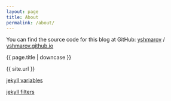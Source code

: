 ```yaml
---
layout: page
title: About
permalink: /about/
---
```


You can find the source code for this blog at GitHub:
[yshmarov][yshmarov-github] /
[yshmarov.github.io](https://github.com/yshmarov/yshmarov.github.io)

[yshmarov-github]: https://github.com/yshmarov

{{ page.title | downcase }}

{{ site.url }}

[jekyll variables](https://jekyllrb.com/docs/variables/)

[jekyll filters](https://jekyllrb.com/docs/liquid/filters/)
